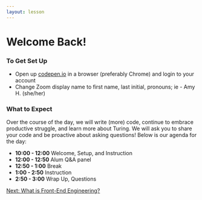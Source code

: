 ```yaml
---
layout: lesson
---
```


# Welcome Back!

### To Get Set Up

- Open up <a target="blank" href="http://codepen.io/">codepen.io</a> in a browser (preferably Chrome) and login to your account
- Change Zoom display name to first name, last initial, pronouns; ie - Amy H. (she/her)

### What to Expect

Over the course of the day, we will write (more) code, continue to embrace productive struggle, and learn more about Turing.  We will ask you to share your code and be proactive about asking questions! Below is our agenda for the day:

- **10:00 - 12:00** Welcome, Setup, and Instruction
- **12:00 - 12:50** Alum Q&A panel
- **12:50 - 1:00** Break
- **1:00 - 2:50**  Instruction
- **2:50 - 3:00**  Wrap Up, Questions

<a href="../what-is-fee">Next: What is Front-End Engineering?</a>
